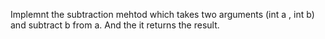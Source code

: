 Implemnt the subtraction mehtod which takes two arguments (int a , int b) and subtract b from a. And the it returns the result.
